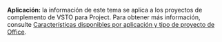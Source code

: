   **Aplicación:** la información de este tema se aplica a los proyectos de complemento de VSTO para Project. Para obtener más información, consulte [Características disponibles por aplicación y tipo de proyecto de Office](../../vsto/features-available-by-office-application-and-project-type.md).

  